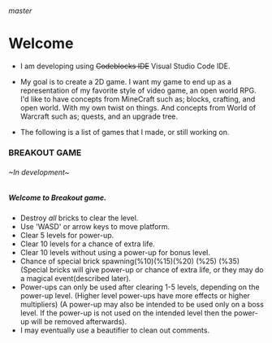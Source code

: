 ###### master
# Welcome

* I am developing using ~~Codeblocks IDE~~ Visual Studio Code IDE. 

* My goal is to create a 2D game. I want my game to end up as a representation of my favorite style of video game, an open world RPG. I'd like to have concepts from MineCraft such as; blocks, crafting, and open world. With my own twist on things. And concepts from World of Warcraft such as; quests, and an upgrade tree.

* The following is a list of games that I made, or still working on. 


###  **BREAKOUT GAME**  
######  ~In development~ 
##### Welcome to Breakout game.

* Destroy *all* bricks to clear the level.
* Use 'WASD' or arrow keys to move platform.
* Clear 5 levels for power-up.
* Clear 10 levels for a chance of extra life.
* Clear 10 levels without using a power-up for bonus level.
* Chance of special brick spawning(%10)(%15)(%20) (%25) (%35) (Special bricks will give power-up or chance of extra life, or they may do a magical event(described later). 
* Power-ups can only be used after clearing 1-5 levels, depending on the power-up level. (Higher level power-ups have more effects or higher multipliers) (A power-up may also be intended to be used only on a boss level. If the power-up is not used on the intended level then the power-up will be removed afterwards). 
* I may eventually use a beautifier to clean out comments. 
